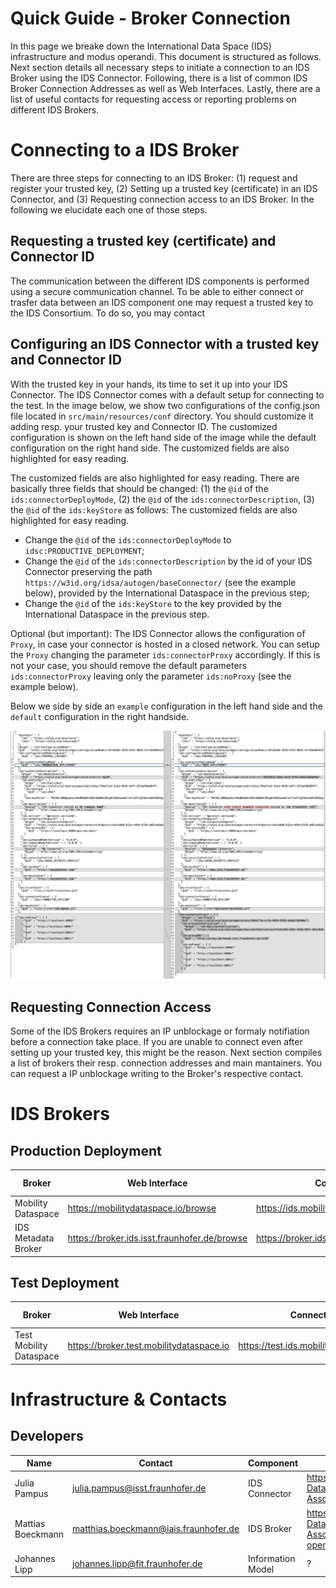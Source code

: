 # Quick Guide - Broker Connection

In this page we breake down the International Data Space (IDS) infrastructure and modus operandi.
This document is structured as follows.
Next section details all necessary steps to initiate a connection to an IDS Broker using the IDS Connector.
Following, there is a list of common IDS Broker Connection Addresses as well as Web Interfaces.
Lastly, there are a list of useful contacts for requesting access or reporting problems on different IDS Brokers.

# Connecting to a IDS Broker

There are three steps for connecting to an IDS Broker: (1) request and register your trusted key, (2) Setting up a trusted key (certificate) in an IDS Connector, and (3) Requesting connection access to an IDS Broker. In the following we elucidate each one of those steps.

## Requesting a trusted key (certificate) and Connector ID

The communication between the different IDS components is performed using a secure communication channel. 
To be able to either connect or trasfer data between an IDS component one may request a trusted key to the IDS Consortium.
To do so, you may contact 

## Configuring an IDS Connector with a trusted key and Connector ID

With the trusted key in your hands, its time to set it up into your IDS Connector.
The IDS Connector comes with a default setup for connecting to the test.
In the image below, we show two configurations of the config.json file located in ```src/main/resources/conf``` directory.
You should customize it adding resp. your trusted key and Connector ID.
The customized configuration is shown on the left hand side of the image while the default configuration on the right hand side.
The customized fields are also highlighted for easy reading.

The customized fields are also highlighted for easy reading.
There are basically three fields that should be changed: (1) the ```@id``` of the ```ids:connectorDeployMode```, (2) the ```@id``` of the ```ids:connectorDescription```, (3) the ```@id``` of the ```ids:keyStore``` as follows: 
The customized fields are also highlighted for easy reading.
 * Change the ```@id``` of the ```ids:connectorDeployMode``` to ```idsc:PRODUCTIVE_DEPLOYMENT```;
 * Change the ```@id``` of the ```ids:connectorDescription``` by the id of your IDS Connector preserving the path ```https://w3id.org/idsa/autogen/baseConnector/``` (see the example below), provided by the International Dataspace in the previous step;
 * Change the ```@id``` of the ```ids:keyStore``` to the key provided by the International Dataspace in the previous step.

Optional (but important): The IDS Connector allows the configuration of ```Proxy```, in case your connector is hosted in a closed network.
You can setup the ```Proxy``` changing the parameter ```ids:connectorProxy``` accordingly. If this is not your case, you should remove the default parameters  ```ids:connectorProxy``` leaving only the parameter ```ids:noProxy``` (see the example below).

Below we side by side an ```example``` configuration in the left hand side and the ```default``` configuration in the right handside.

![Example config.json](https://github.com/eccenca/DataspaceConnector/blob/develop/connector_configuration_example.png)

## Requesting Connection Access

Some of the IDS Brokers requires an IP unblockage or formaly notifiation before a connection take place.
If you are unable to connect even after setting up your trusted key, this might be the reason.
Next section compiles a list of brokers their resp. connection addresses and main mantainers.
You can request a IP unblockage writing to the Broker's respective contact.

# IDS Brokers

## Production Deployment

Broker | Web Interface | Connection Address | Requires IP unblockage | Version | Model Compatibility | Mantainer | Contact
------------ | ------------- | ------------- | ------------- | ------------- | ------------- | ------------- | -------------
Mobility Dataspace | https://mobilitydataspace.io/browse | https://ids.mobilitydataspace.io/infrastructure |  NO | ? | ? |Fraunhofer IVI | sebastian.lorenz@ivi.fraunhofer.de 
IDS Metadata Broker | https://broker.ids.isst.fraunhofer.de/browse | https://broker.ids.isst.fraunhofer.de/infrastructure |  NO | ? | ? | Fraunhofer ISST | info@dataspace-connector.de

## Test Deployment

Broker | Web Interface | Connection Address | Requires IP unblockage | Version | Model Compatibility | Mantainer | Contact
------------ | ------------- | ------------- | ------------- | ------------- | ------------- | ------------- | -------------
Test Mobility Dataspace | https://broker.test.mobilitydataspace.io | https://test.ids.mobilitydataspace.io/connector | NO | ? | ? | Fraunhofer IVI | sebastian.lorenz@ivi.fraunhofer.de 

# Infrastructure & Contacts 

## Developers

Name | Contact | Component | Repository
------------ | ------------- | ------------- | -------------
Julia Pampus | julia.pampus@isst.fraunhofer.de | IDS Connector | https://github.com/International-Data-Spaces-Association/DataspaceConnector
Mattias Boeckmann | matthias.boeckmann@iais.fraunhofer.de | IDS Broker | https://github.com/International-Data-Spaces-Association/metadata-broker-open-core
Johannes Lipp | johannes.lipp@fit.fraunhofer.de  | Information Model | ?
